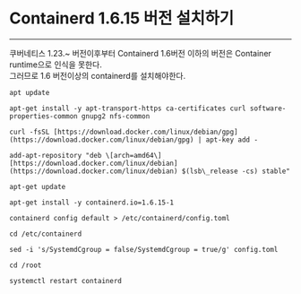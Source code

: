 # Containerd 1.6.15 버전 설치하기
----------

쿠버네티스 1.23.~ 버전이후부터 Containerd 1.6버전 이하의 버전은 Container runtime으로 인식을 못한다.
<br>
그러므로 1.6 버전이상의 containerd를 설치해야한다.


	apt update  

	apt-get install -y apt-transport-https ca-certificates curl software-properties-common gnupg2 nfs-common  

	curl -fsSL [https://download.docker.com/linux/debian/gpg](https://download.docker.com/linux/debian/gpg) | apt-key add -  

	add-apt-repository "deb \[arch=amd64\] [https://download.docker.com/linux/debian](https://download.docker.com/linux/debian) $(lsb\_release -cs) stable"  

	apt-get update  

	apt-get install -y containerd.io=1.6.15-1  

	containerd config default > /etc/containerd/config.toml  

	cd /etc/containerd  

	sed -i 's/SystemdCgroup = false/SystemdCgroup = true/g' config.toml  

	cd /root  

	systemctl restart containerd
